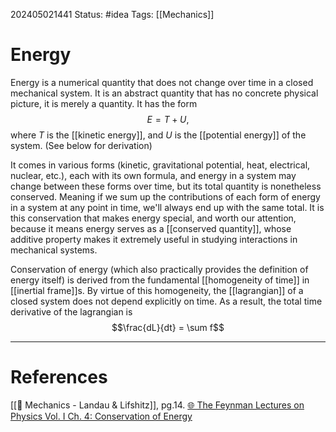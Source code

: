 202405021441
Status: #idea
Tags: [[Mechanics]]

# Energy

Energy is a numerical quantity that does not change over time in a closed mechanical system. It is an abstract quantity that has no concrete physical picture, it is merely a quantity. It has the form 
$$ E = T+U,$$
where $T$ is the [[kinetic energy]], and $U$ is the [[potential energy]] of the system. (See below for derivation)

It comes in various forms (kinetic, gravitational potential, heat, electrical, nuclear, etc.), each with its own formula, and energy in a system may change between these forms over time, but its total quantity is nonetheless conserved. Meaning if we sum up the contributions of each form of energy in a system at any point in time, we'll always end up with the same total. It is this conservation that makes energy special, and worth our attention, because it means energy serves as a [[conserved quantity]], whose additive property makes it extremely useful in studying interactions in mechanical systems.


Conservation of energy (which also practically provides the definition of energy itself) is derived from the fundamental [[homogeneity of time]] in [[inertial frame]]s. By virtue of this homogeneity, the [[lagrangian]] of a closed system does not depend explicitly on time. As a result, the total time derivative of the lagrangian is
$$\frac{dL}{dt} = \sum f$$

___
# References
[[📕 Mechanics - Landau & Lifshitz]], pg.14.
[🌐 The Feynman Lectures on Physics Vol. I Ch. 4: Conservation of Energy](https://www.feynmanlectures.caltech.edu/I_04.html)